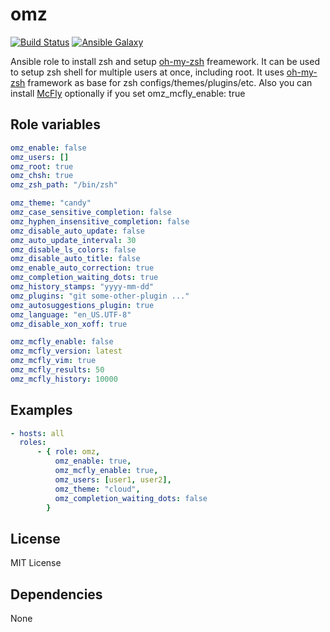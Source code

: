 # omz

[![Build Status](https://travis-ci.org/gsvitins/omz.svg?branch=master)](https://travis-ci.org/gsvitins/omz)
[![Ansible Galaxy](https://img.shields.io/badge/galaxy-gsvitins.omz-lightgrey.svg)](https://galaxy.ansible.com/gsvitins/omz/)

Ansible role to install zsh and setup [oh-my-zsh](https://github.com/robbyrussell/oh-my-zsh) freamework.
It can  be used to setup zsh shell for multiple users at once, including root.
It uses [oh-my-zsh](https://github.com/robbyrussell/oh-my-zsh)  framework as base for zsh configs/themes/plugins/etc.
Also you can install [McFly](https://github.com/cantino/mcfly) optionally if you set omz_mcfly_enable: true

Role variables
--------------
```yaml
omz_enable: false
omz_users: []
omz_root: true
omz_chsh: true
omz_zsh_path: "/bin/zsh"

omz_theme: "candy"
omz_case_sensitive_completion: false
omz_hyphen_insensitive_completion: false
omz_disable_auto_update: false
omz_auto_update_interval: 30
omz_disable_ls_colors: false
omz_disable_auto_title: false
omz_enable_auto_correction: true
omz_completion_waiting_dots: true
omz_history_stamps: "yyyy-mm-dd"
omz_plugins: "git some-other-plugin ..."
omz_autosuggestions_plugin: true
omz_language: "en_US.UTF-8"
omz_disable_xon_xoff: true

omz_mcfly_enable: false
omz_mcfly_version: latest
omz_mcfly_vim: true
omz_mcfly_results: 50
omz_mcfly_history: 10000
```
Examples
--------
```yaml
- hosts: all
  roles:
      - { role: omz,
          omz_enable: true,
          omz_mcfly_enable: true,
          omz_users: [user1, user2],
          omz_theme: "cloud",
          omz_completion_waiting_dots: false
        }
```
License
-------
MIT License

Dependencies
------------
None
